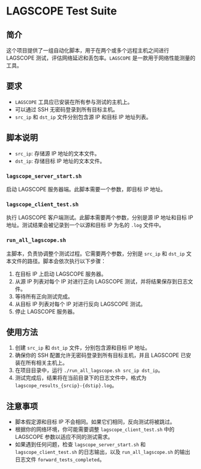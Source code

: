 # LAGSCOPE Test Suite

## 简介

这个项目提供了一组自动化脚本，用于在两个或多个远程主机之间进行 LAGSCOPE 测试，评估网络延迟和丢包率。`LAGSCOPE` 是一款用于网络性能测量的工具。

## 要求

- `LAGSCOPE` 工具应已安装在所有参与测试的主机上。
- 可以通过 SSH 无密码登录到所有目标主机。
- `src_ip` 和 `dst_ip` 文件分别包含源 IP 和目标 IP 地址列表。

## 脚本说明

- `src_ip`: 存储源 IP 地址的文本文件。
- `dst_ip`: 存储目标 IP 地址的文本文件。

### `lagscope_server_start.sh`

启动 LAGSCOPE 服务器端。此脚本需要一个参数，即目标 IP 地址。

### `lagscope_client_test.sh`

执行 LAGSCOPE 客户端测试。此脚本需要两个参数，分别是源 IP 地址和目标 IP 地址。测试结果会被记录到一个以源和目标 IP 为名的 `.log` 文件中。

### `run_all_lagscope.sh`

主脚本，负责协调整个测试过程。它需要两个参数，分别是 `src_ip` 和 `dst_ip` 文本文件的路径。脚本会依次执行以下步骤：

1. 在目标 IP 上启动 LAGSCOPE 服务器。
2. 从源 IP 列表对每个 IP 对进行正向 LAGSCOPE 测试，并将结果保存到日志文件。
3. 等待所有正向测试完成。
4. 从目标 IP 列表对每个 IP 对进行反向 LAGSCOPE 测试。
5. 停止 LAGSCOPE 服务器。

## 使用方法

1. 创建 `src_ip` 和 `dst_ip` 文件，分别包含源和目标 IP 地址。
2. 确保你的 SSH 配置允许无密码登录到所有目标主机，并且 LAGSCOPE 已安装在所有相关主机上。
3. 在项目目录中，运行 `./run_all_lagscope.sh src_ip dst_ip`。
4. 测试完成后，结果将在当前目录下的日志文件中，格式为 `lagscope_results_{srcip}-{dstip}.log`。

## 注意事项

- 脚本假定源和目标 IP 不会相同。如果它们相同，反向测试将被跳过。
- 根据你的网络环境，你可能需要调整 `lagscope_client_test.sh` 中的 LAGSCOPE 参数以适应不同的测试需求。
- 如果遇到任何问题，检查 `lagscope_server_start.sh` 和 `lagscope_client_test.sh` 的日志输出，以及 `run_all_lagscope.sh` 的输出日志文件 `forward_tests_completed`。
